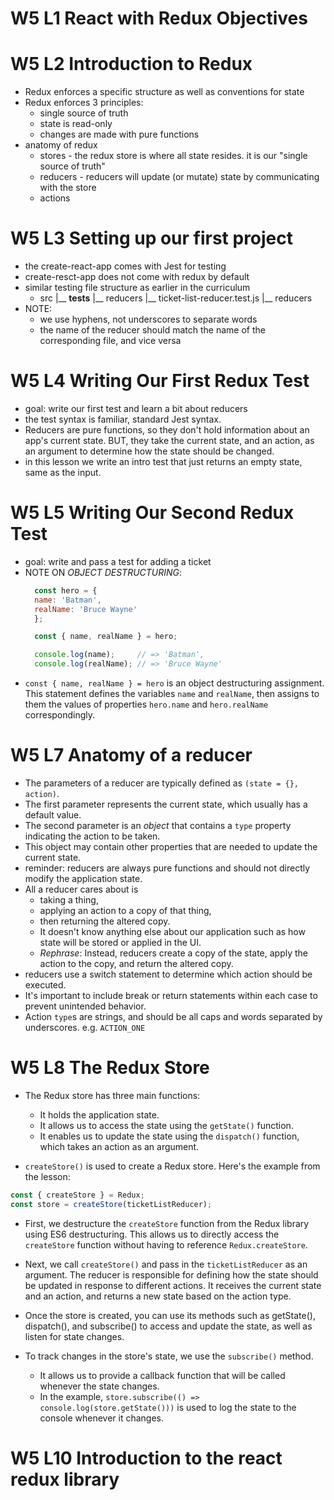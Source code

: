

# W5 L1 React with Redux Objectives

# W5 L2 Introduction to Redux
  - Redux enforces a specific structure as well as conventions for state
  - Redux enforces 3 principles:
    - single source of truth
    - state is read-only
    - changes are made with pure functions
  - anatomy of redux
    - stores - the redux store is where all state resides. it is our "single source of truth"
    - reducers - reducers will update (or mutate) state by communicating with the store
    - actions

# W5 L3 Setting up our first project
  - the create-react-app comes with Jest for testing
  - create-resct-app does not come with redux by default
  - similar testing file structure as earlier in the curriculum
    - src
      |__ __tests__
        |__ reducers
          |__ ticket-list-reducer.test.js
      |__ reducers
  - NOTE:
    - we use hyphens, not underscores to separate words
    - the name of the reducer should match the name of the corresponding file, and vice versa
       

# W5 L4 Writing Our First Redux Test
  - goal: write our first test and learn a bit about reducers
  - the test syntax is familiar, standard Jest syntax.
  - Reducers are pure functions, so they don't hold information about an app's current state. BUT, they take the current state, and an action, as an argument to determine how the state should be changed.
  - in this lesson we write an intro test that just returns an empty state, same as the input. 

# W5 L5 Writing Our Second Redux Test
  - goal: write and pass a test for adding a ticket
  - NOTE ON *OBJECT DESTRUCTURING*:
      ```js
        const hero = {
        name: 'Batman',
        realName: 'Bruce Wayne'
        };

        const { name, realName } = hero;

        console.log(name);     // => 'Batman',
        console.log(realName); // => 'Bruce Wayne'
      ```
  - `const { name, realName } = hero` is an object destructuring assignment. This statement defines the variables `name` and `realName`, then assigns to them the values of properties `hero.name` and `hero.realName` correspondingly.

# W5 L7 Anatomy of a reducer
  - The parameters of a reducer are typically defined as `(state = {}, action)`.
  - The first parameter represents the current state, which usually has a default value.
  - The second parameter is an *object* that contains a `type` property indicating the action to be taken.
  - This object may contain other properties that are needed to update the current state.
  - reminder: reducers are always pure functions and should not directly modify the application state.
  - All a reducer cares about is 
    - taking a thing, 
    - applying an action to a copy of that thing,
    - then returning the altered copy. 
    - It doesn't know anything else about our application such as how state will be stored or applied in the UI.
    - _Rephrase_: Instead, reducers create a copy of the state, apply the action to the copy, and return the altered copy.
  - reducers use a switch statement to determine which action should be executed.
  - It's important to include break or return statements within each case to prevent unintended behavior.
  - Action `type`s are strings, and should be all caps and words separated by underscores. e.g. `ACTION_ONE`

# W5 L8 The Redux Store
  - The Redux store has three main functions:
    - It holds the application state.
    - It allows us to access the state using the `getState()` function.
    - It enables us to update the state using the `dispatch()` function, which takes an action as an argument.

  - `createStore()` is used to create a Redux store. Here's the example from the lesson:
  ```js
  const { createStore } = Redux;
  const store = createStore(ticketListReducer);
  ```
  - First, we destructure the `createStore` function from the Redux library using ES6 destructuring. This allows us to directly access the `createStore` function without having to reference `Redux.createStore`.
  - Next, we call `createStore()` and pass in the `ticketListReducer` as an argument. The reducer is responsible for defining how the state should be updated in response to different actions. It receives the current state and an action, and returns a new state based on the action type.
  - Once the store is created, you can use its methods such as getState(), dispatch(), and subscribe() to access and update the state, as well as listen for state changes.
  
  - To track changes in the store's state, we use the `subscribe()` method. 
    - It allows us to provide a callback function that will be called whenever the state changes. 
    - In the example, `store.subscribe(() => console.log(store.getState()))` is used to log the state to the console whenever it changes.

# W5 L10 Introduction to the react redux library
